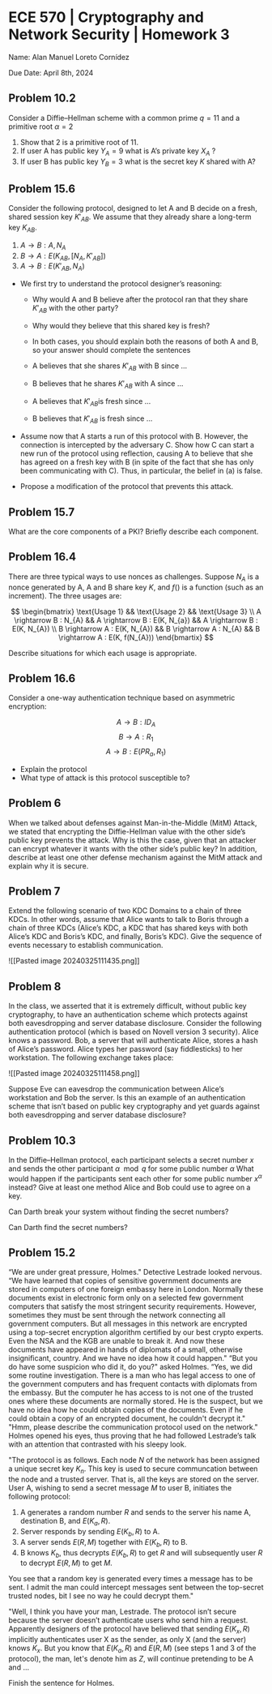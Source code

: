 # ECE 570 | Cryptography and Network Security | Homework 3

Name: Alan Manuel Loreto Cornídez

Due Date: April 8th, 2024

## Problem 10.2

Consider a Diffie–Hellman scheme with a common prime $q=11$ and a primitive root
$\alpha = 2$

1. Show that 2 is a primitive root of 11.
2. If user A has public key $Y_A = 9$ what is A’s private key $X_{A}$ ?
3. If user B has public key $Y_B = 3$ what is the secret key $K$ shared with A?

## Problem 15.6

Consider the following protocol, designed to let A and B decide on a fresh,
shared session key $K'_{AB}$. We assume that they already share a long-term key
$K_{AB}$.

1. $A \rightarrow B : A, N_{A}$
2. $B \rightarrow A : E(K_{AB}, [N_A, K'_{AB}])$
3. $A \rightarrow B : E(K'_{AB}, N_A)$

- We first try to understand the protocol designer’s reasoning:

  - Why would A and B believe after the protocol ran that they share $K'_{AB}$
    with the other party?
  - Why would they believe that this shared key is fresh?

  - In both cases, you should explain both the reasons of both A and B, so your
    answer should complete the sentences

  - A believes that she shares $K'_{AB}$ with B since ...
  - B believes that he shares $K'_{AB}$ with A since ...
  - A believes that $K'_{AB}$is fresh since ...
  - B believes that $K'_{AB}$ is fresh since ...

- Assume now that A starts a run of this protocol with B. However, the
  connection is intercepted by the adversary C. Show how C can start a new run
  of the protocol using reflection, causing A to believe that she has agreed on
  a fresh key with B (in spite of the fact that she has only been communicating
  with C). Thus, in particular, the belief in (a) is false.

- Propose a modification of the protocol that prevents this attack.

## Problem 15.7

What are the core components of a PKI? Briefly describe each component.

## Problem 16.4

There are three typical ways to use nonces as challenges. Suppose $N_{A}$ is a
nonce generated by A, A and B share key $K$, and $f()$ is a function (such as an
increment). The three usages are:

$$
\begin{bmatrix} \text{Usage 1} && \text{Usage 2} && \text{Usage 3} \\ A \rightarrow B : N_{A} && A \rightarrow B : E(K, N_{a}) && A \rightarrow B : E(K,
N_{A}) \\ B \rightarrow A : E(K, N_{A}) && B \rightarrow A : N_{A} && B
\rightarrow A : E(K, f(N_{A})) \end{bmartix}
$$

Describe situations for which each usage is appropriate.

## Problem 16.6

Consider a one-way authentication technique based on asymmetric encryption:

$$A \rightarrow B : ID_{A}$$ $$B \rightarrow A : R_{1}$$ $$A \rightarrow B :
E(PR_{a}, R_{1})$$

- Explain the protocol
- What type of attack is this protocol susceptible to?

## Problem 6

When we talked about defenses against Man-in-the-Middle (MitM) Attack, we stated
that encrypting the Diffie-Hellman value with the other side’s public key
prevents the attack. Why is this the case, given that an attacker can encrypt
whatever it wants with the other side’s public key? In addition, describe at
least one other defense mechanism against the MitM attack and explain why it is
secure.

## Problem 7

Extend the following scenario of two KDC Domains to a chain of three KDCs. In
other words, assume that Alice wants to talk to Boris through a chain of three
KDCs (Alice’s KDC, a KDC that has shared keys with both Alice’s KDC and Boris’s
KDC, and finally, Boris’s KDC). Give the sequence of events necessary to
establish communication.

![[Pasted image 20240325111435.png]]

## Problem 8

In the class, we asserted that it is extremely difficult, without public key
cryptography, to have an authentication scheme which protects against both
eavesdropping and server database disclosure. Consider the following
authentication protocol (which is based on Novell version 3 security). Alice
knows a password. Bob, a server that will authenticate Alice, stores a hash of
Alice’s password. Alice types her password (say fiddlesticks) to her
workstation. The following exchange takes place:

![[Pasted image 20240325111458.png]]

Suppose Eve can eavesdrop the communication between Alice’s workstation and Bob
the server. Is this an example of an authentication scheme that isn’t based on
public key cryptography and yet guards against both eavesdropping and server
database disclosure?

## Problem 10.3

In the Diffie–Hellman protocol, each participant selects a secret number $x$ and
sends the other participant $\alpha \mod {q}$ for some public number $\alpha$
What would happen if the participants sent each other for some public number
$x^{\alpha}$ instead? 
Give at least one method Alice and Bob could use to agree on a key.

Can Darth break your system without finding the secret numbers?


Can Darth find the secret numbers?

## Problem 15.2

“We are under great pressure, Holmes." Detective Lestrade looked nervous. “We
have learned that copies of sensitive government documents are stored in
computers of one foreign embassy here in London. Normally these documents exist
in electronic form only on a selected few government computers that satisfy the
most stringent security requirements. However, sometimes they must be sent
through the network connecting all government computers. But all messages in
this network are encrypted using a top-secret encryption algorithm certified by
our best crypto experts. Even the NSA and the KGB are unable to break it. And
now these documents have appeared in hands of diplomats of a small, otherwise
insignificant, country. And we have no idea how it could happen." “But you do
have some suspicion who did it, do you?" asked Holmes. “Yes, we did some routine
investigation. There is a man who has legal access to one of the government
computers and has frequent contacts with diplomats from the embassy. But the
computer he has access to is not one of the trusted ones where these documents
are normally stored. He is the suspect, but we have no idea how he could obtain
copies of the documents. Even if he could obtain a copy of an encrypted
document, he couldn't decrypt it." "Hmm, please describe the communication
protocol used on the network." Holmes opened his eyes, thus proving that he had
followed Lestrade’s talk with an attention that contrasted with his sleepy look.

"The protocol is as follows. Each node $N$ of the network has been assigned a
unique secret key $K_n$. This key is used to secure communcation between the
node and a trusted server. That is, all the keys are stored on the server. User
A, wishing to send a secret message $M$ to user B, initiates the following
protocol:

1. A generates a random number $R$ and sends to the server his name A,
   destination B, and $E(K_{a}, R)$.
2. Server responds by sending $E(K_{b}, R)$ to A.
3. A server sends $E(R, M)$ together with $E(K_b, R)$ to B.
4. B knows $K_{b}$, thus decrypts $E(K_{b}, R)$ to get $R$ and will subsequently
   user $R$ to decrypt $E(R, M)$ to get $M$.

You see that a random key is generated every times a message has to be sent. I
admit the man could intercept messages sent between the top-secret trusted
nodes, bit I see no way he could decrypt them."

"Well, I think you have your man, Lestrade. The protocol isn’t secure because
the server doesn’t authenticate users who send him a request. Apparently
designers of the protocol have believed that sending $E(K_x, R)$ implicitly
authenticates user X as the sender, as only X (and the server) knows $K_x$. But
you know that $E(K_a, R)$ and $E(R, M)$ (see steps 1 and 3 of the protocol), the
man, let's denote him as $Z$, will continue pretending to be A and ...

Finish the sentence for Holmes.
